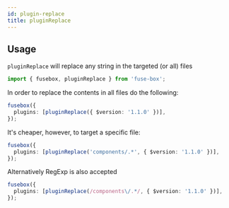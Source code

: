 ```yaml
---
id: plugin-replace
title: pluginReplace
---
```


## Usage

`pluginReplace` will replace any string in the targeted (or all) files

```ts
import { fusebox, pluginReplace } from 'fuse-box';
```

In order to replace the contents in all files do the following:

```ts
fusebox({
  plugins: [pluginReplace({ $version: '1.1.0' })],
});
```

It's cheaper, however, to target a specific file:

```ts
fusebox({
  plugins: [pluginReplace('components/.*', { $version: '1.1.0' })],
});
```

Alternatively RegExp is also accepted

```ts
fusebox({
  plugins: [pluginReplace(/components\/.*/, { $version: '1.1.0' })],
});
```
